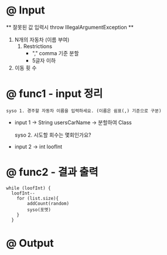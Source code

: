 # @ Input
** 잘못된 값 입력시 throw IllegalArgumentException **
1. N개의 자동차 (이름 부여)
   1. Restrictions
       * "," comma 기준 분할 
       * 5글자 이하 
2. 이동 횟 수

# @ func1 - input 정리
    syso 1. 경주할 자동차 이름을 입력하세요. (이름은 쉼표(,) 기준으로 구분)

- input 1 -> String usersCarName -> 분할하여 Class 

    syso 2. 시도할 회수는 몇회인가요?

- input 2 -> int loofInt

# @ func2 - 결과 출력
    while (loofInt) {
      loofInt--
        for (list.size){
            addCount(random)
            syso(포멧)
        }
      } 

# @ Output
